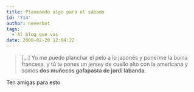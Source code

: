 ```yaml
---
title: Planeando algo para el sábado
id: '714'
author: neverbot
tags:
  - Al blog que vas
date: 2008-02-20 12:04:22
---
```


> \[...\] Yo me puedo planchar el pelo a lo japonés y ponerme la boina francesa, y tú te pones un jersey de cuello alto con la americana y somos **dos muñecos gafapasta de jordi labanda**.

Ten amigas para esto